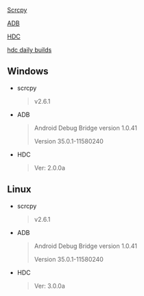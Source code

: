 [Scrcpy](https://github.com/Genymobile/scrcpy/releases)

[ADB](https://developer.android.google.cn/tools/releases/platform-tools?hl=fi)

[HDC](https://gitee.com/openharmony/developtools_hdc#pc%E7%AB%AF%E8%8E%B7%E5%8F%96%E8%AF%B4%E6%98%8E)

[hdc daily builds](http://ci.openharmony.cn/workbench/cicd/dailybuild/dailylist)

## Windows

- scrcpy
  > v2.6.1

- ADB
  > Android Debug Bridge version 1.0.41
  >
  > Version 35.0.1-11580240

- HDC
  > Ver: 2.0.0a

## Linux

- scrcpy
  > v2.6.1

- ADB
  > Android Debug Bridge version 1.0.41
  >
  > Version 35.0.1-11580240

- HDC
  > Ver: 3.0.0a
